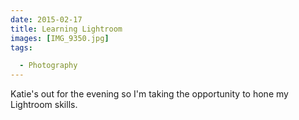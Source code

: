 ```yaml
---
date: 2015-02-17
title: Learning Lightroom
images: [IMG_9350.jpg]
tags:

  - Photography
---
```

Katie's out for the evening so I'm taking the opportunity to hone my Lightroom skills.  